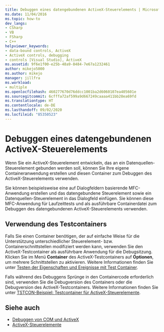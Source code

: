 ```yaml
---
title: Debuggen eines datengebundenen ActiveX-Steuerelements | Microsoft-Dokumentation
ms.date: 11/04/2016
ms.topic: how-to
dev_langs:
- CSharp
- VB
- FSharp
- C++
helpviewer_keywords:
- data-bound controls, ActiveX
- ActiveX controls, debugging
- controls [Visual Studio], ActiveX
ms.assetid: 9f6e1f00-e25b-48a9-8484-7e67a1232461
author: mikejo5000
ms.author: mikejo
manager: jillfra
ms.workload:
- multiple
ms.openlocfilehash: 460277670d76ddcc1001ba2d6060107ea405601e
ms.sourcegitcommit: 6cfffa72af599a9d667249caaaa411bb28ea69fd
ms.translationtype: HT
ms.contentlocale: de-DE
ms.lasthandoff: 09/02/2020
ms.locfileid: "85350523"
---
```

# <a name="debugging-a-data-bound-activex-control"></a>Debuggen eines datengebundenen ActiveX-Steuerelements
Wenn Sie ein ActiveX-Steuerelement entwickeln, das an ein Datenquellen-Steuerelement gebunden werden soll, können Sie Ihre eigene Containeranwendung erstellen und diesen Container zum Debuggen des ActiveX-Steuerelements verwenden.

 Sie können beispielsweise eine auf Dialogfeldern basierende MFC-Anwendung erstellen und das datengebundene Steuerelement sowie ein Datenquellen-Steuerelement in das Dialogfeld einfügen. Sie können diese MFC-Anwendung für Laufzeittests und als ausführbare Containerdatei zum Debuggen des datengebundenen ActiveX-Steuerelements verwenden.

## <a name="using-the-test-container"></a>Verwendung des Testcontainers
 Falls Sie einen Container benötigen, der auf einfache Weise für die Unterstützung unterschiedlicher Steuerelement- bzw. Containerschnittstellen modifiziert werden kann, verwenden Sie den ActiveX-Testcontainer als ausführbare Anwendung für die Debugsitzung. Klicken Sie im Menü **Container** des ActiveX-Testcontainers auf **Optionen**, um mehrere Schnittstellen zu aktivieren. Weitere Informationen finden Sie unter [Testen der Eigenschaften und Ereignisse mit Test Container](/cpp/mfc/testing-properties-and-events-with-test-container).

 Falls während des Debuggens Sprünge in den Containercode erforderlich sind, verwenden Sie die Debugversion des Containers oder die Debugversion des ActiveX-Testcontainers. Weitere Informationen finden Sie unter [TSTCON-Beispiel: Testcontainer für ActiveX-Steuerelemente](https://msdn.microsoft.com/library/72fa40ef-27d3-400c-813f-10b03236e600).

## <a name="see-also"></a>Siehe auch
- [Debuggen von COM und ActiveX](../debugger/com-and-activex-debugging.md)
- [ActiveX-Steuerelemente](/cpp/mfc/activex-controls)